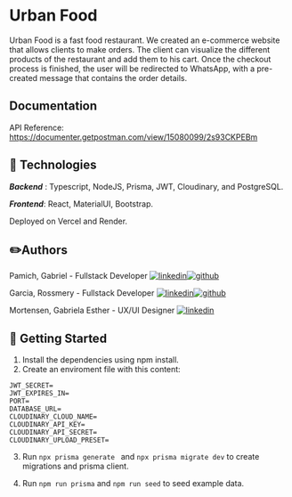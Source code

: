 # Urban Food

Urban Food is a fast food restaurant. We created an e-commerce website that allows clients to make orders. The client can visualize the different products of the restaurant and add them to his cart. Once the checkout process is finished, the user will be redirected to WhatsApp, with a pre-created message that contains the order details.
## Documentation
API Reference:
https://documenter.getpostman.com/view/15080099/2s93CKPEBm


## 🚀 Technologies
***Backend*** : Typescript, NodeJS, Prisma, JWT, Cloudinary, and PostgreSQL.

***Frontend***: React, MaterialUI, Bootstrap. 

Deployed on Vercel and Render.
## ✏️Authors
Pamich, Gabriel - Fullstack Developer 
[![linkedin](https://img.shields.io/badge/linkedin-0A66C2?style=for-the-badge&logo=linkedin&logoColor=white)](https://www.linkedin.com/in/gpamic)[![github](https://img.shields.io/badge/GitHub-100000?style=for-the-badge&logo=github&logoColor=white)](https://github.com/thadek)

Garcia, Rossmery - Fullstack Developer 
[![linkedin](https://img.shields.io/badge/linkedin-0A66C2?style=for-the-badge&logo=linkedin&logoColor=white)](https://www.linkedin.com/in/rossmerygarcia/)[![github](https://img.shields.io/badge/GitHub-100000?style=for-the-badge&logo=github&logoColor=white)](https://github.com/rossmery-garcia)

Mortensen, Gabriela Esther - UX/UI Designer 
[![linkedin](https://img.shields.io/badge/linkedin-0A66C2?style=for-the-badge&logo=linkedin&logoColor=white)](https://www.linkedin.com/in/gabriela-esther-mortensen/)





## 🚀 Getting Started
1.  Install the dependencies using npm install.
2. Create an enviroment file with this content:
```
JWT_SECRET=
JWT_EXPIRES_IN=
PORT=
DATABASE_URL=
CLOUDINARY_CLOUD_NAME=
CLOUDINARY_API_KEY=
CLOUDINARY_API_SECRET=
CLOUDINARY_UPLOAD_PRESET=
 ```
 3. Run  ``` npx prisma generate  ``` and
 ``` npx prisma migrate dev ``` to create migrations and prisma client.

4. Run ```npm run prisma``` and ```npm run seed``` to seed example data.



